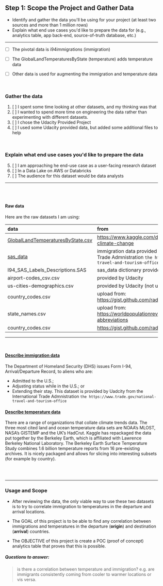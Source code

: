 
## Step 1: Scope the Project and Gather Data
- Identify and gather the data you'll be using for your project (at least two sources and more than 1 million rows)
- Explain what end use cases you'd like to prepare the data for (e.g., analytics table, app back-end, source-of-truth database, etc.)


---

- [ ] The pivotal data is i94immigrations (immigration)
- [ ] The GlobalLandTemperaturesByState (temperature) adds temperature data
- [ ] Other data is used for augmenting the immigration and temperature data


<br/>


### Gather the data
1. [ ] I spent some time looking at other datasets, and my thinking was that 
2. [ ] I wanted to spend more time on engineering the data rather than experimenting with different datasets. 
3. [ ] I chose the Udacity Provided Project
4. [ ] I used some Udacity provided data, but added some additional files to help

<br/>

### Explain what end use cases you'd like to prepare the data
5. [ ] I am approaching he end-use case as a user-facing research dataset 
6. [ ] In a Data Lake on AWS or Databricks
7. [ ] The audience for this dataset would be data analysts



 
---


<br/>
<br/>


#### Raw data
Here are the raw datasets I am using:

| data                                     | from                                                                                                                                           |
|:-----------------------------------------|:-----------------------------------------------------------------------------------------------------------------------------------------------|
| <u>GlobalLandTemperaturesByState.csv</u> | https://www.kaggle.com/datasets/sohelranaccselab/global-climate-change                                                                         |
| <u>sas_data</u>                          | immigration data provided by Udacity from the International Trade Admnistration `the https://www.trade.gov/national-travel-and-tourism-office` |
| I94_SAS_Labels_Descriptions.SAS          | sas_data dictionary provided by Udacity                                                                                                        |
| airport-codes_csv.csv                    | provided by Udacity                                                                                                                            |
| us-cities-demographics.csv               | provided by Udacity (not used yet)                                                                                                             |
| country_codes.csv                        | upload from: https://gist.github.com/radcliff/f09c0f88344a7fcef373                                                                             |
| state_names.csv                          | upload from: https://worldpopulationreview.com/states/state-abbreviations                                                                      |
| country_codes.csv                        | https://gist.github.com/radcliff/f09c0f88344a7fcef373                                                                                          |


---
<br/>



#### <u>Describe immigration data</u>
The Department of Homeland Security (DHS) issues Form I-94, Arrival/Departure Record, to aliens who are:
- Admitted to the U.S.;
- Adjusting status while in the U.S.; or
- Extending their stay.
  This dataset is provided by Uadcity from the International Trade Admnistration `the https://www.trade.gov/national-travel-and-tourism-office`


#### <u>Describe temperature data</u>
There are a range of organizations that collate climate trends data. The three most cited land and ocean temperature data sets are NOAA’s MLOST, NASA’s GISTEMP and the UK’s HadCrut.
Kaggle has repackaged the data put together by the Berkeley Earth, which is affiliated with Lawrence Berkeley National Laboratory.
The Berkeley Earth Surface Temperature Study combines 1.6 billion temperature reports from 16 pre-existing archives.
It is nicely packaged and allows for slicing into interesting subsets (for example by country).



<br/>
<br/>


---

### Usage and Scope

- After reviewing the data, the only viable way to use these two datasets is to try to correlate immigration to temperatures in the departure and arrival locations.

- The GOAL of this project is to be able to find any correlation between immigrations and temperatures in the departure (**origin**) and destination (**arrival**) countries.

- The OBJECTIVE of this project is create a POC (proof of concept) analytics table that proves that this is possible.


##### Questions to answer: 
> is there a correlation between temperature and immigration? e.g. are immigrants consistently coming from cooler to warmer locations or vis versa.

